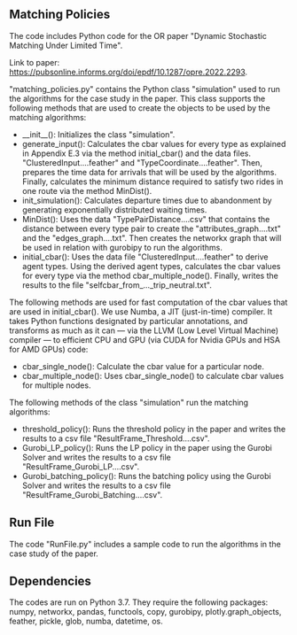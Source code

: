 ## Matching Policies
The code includes Python code for the OR paper "Dynamic Stochastic Matching Under Limited Time". 

Link to paper: https://pubsonline.informs.org/doi/epdf/10.1287/opre.2022.2293.

"matching_policies.py" contains the Python class "simulation" used to run the algorithms for the case study in the paper. This class supports the following methods that are used to create the objects to be used by the matching algorithms:

 * \_\_init\_\_(): Initializes the class "simulation".
 * generate_input(): Calculates the cbar values for every type as explained in Appendix E.3 via the method initial_cbar() and the data files.
 "ClusteredInput....feather" and "TypeCoordinate....feather". Then, prepares the time data for arrivals that will be used by the algorithms. Finally, calculates the minimum distance required to satisfy two rides in one route via the method MinDist().  
 * init_simulation(): Calculates departure times due to abandonment by generating exponentially distributed waiting times. 
 * MinDist(): Uses the data "TypePairDistance....csv" that contains the distance between every type pair to create the "attributes_graph....txt" and the "edges_graph....txt". Then creates the networkx graph that will be used in relation with gurobipy to run the algorithms.  
 * initial_cbar(): Uses the data file "ClusteredInput....feather" to derive agent types. Using the derived agent types, calculates the cbar values for every type via the method cbar_multiple_node(). Finally, writes the results to the file "selfcbar_from_..._trip_neutral.txt".

The following methods are used for fast computation of the cbar values that are used in initial_cbar(). We use Numba, a JIT (just-in-time) compiler. It takes Python functions designated by particular annotations, and transforms as much as it can — via the LLVM (Low Level Virtual Machine) compiler — to efficient CPU and GPU (via CUDA for Nvidia GPUs and HSA for AMD GPUs) code:

 * cbar_single_node(): Calculate the cbar value for a particular node.
 * cbar_multiple_node(): Uses cbar_single_node() to calculate cbar values for multiple nodes. 

The following methods of the class "simulation" run the matching algorithms:

 * threshold_policy(): Runs the threshold policy in the paper and writes the results to a csv file "ResultFrame_Threshold....csv".
 * Gurobi_LP_policy(): Runs the LP policy in the paper using the Gurobi Solver and writes the results to a csv file "ResultFrame_Gurobi_LP....csv".
 * Gurobi_batching_policy(): Runs the batching policy using the Gurobi Solver and writes the results to a csv file "ResultFrame_Gurobi_Batching....csv".

## Run File 

The code "RunFile.py" includes a sample code to run the algorithms in the case study of the paper.

## Dependencies

The codes are run on Python 3.7. They require the following packages: numpy, networkx, pandas, functools, copy, gurobipy, plotly.graph_objects, feather, pickle, glob, numba, datetime, os.

